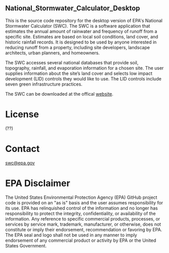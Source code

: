 ## National_Stormwater_Calculator_Desktop

This is the source code repository for the desktop version of EPA's National Stormwater Calculator (SWC).  The SWC is a software application that estimates the annual amount of rainwater and frequency of runoff from a specific site. Estimates are based on local soil conditions, land cover, and historic rainfall records. It is designed to be used by anyone interested in reducing runoff from a property, including site developers, landscape architects, urban planners, and homeowners.

The SWC accesses several national databases that provide soil, topography, rainfall, and evaporation information for a chosen site. The user supplies information about the site’s land cover and selects low impact development (LID) controls they would like to use. The LID controls include seven green infrastructure practices.

The SWC can be downloaded at the offical [website](https://www.epa.gov/water-research/national-stormwater-calculator).

# License
(??)

# Contact
swc@epa.gov

# EPA Disclaimer

The United States Environmental Protection Agency (EPA) GitHub project code is provided on an "as is" basis and the user assumes responsibility for its use.  EPA has relinquished control of the information and no longer has responsibility to protect the integrity, confidentiality, or availability of the information.  Any reference to specific commercial products, processes, or services by service mark, trademark, manufacturer, or otherwise, does not constitute or imply their endorsement, recommendation or favoring by EPA.  The EPA seal and logo shall not be used in any manner to imply endorsement of any commercial product or activity by EPA or the United States Government.